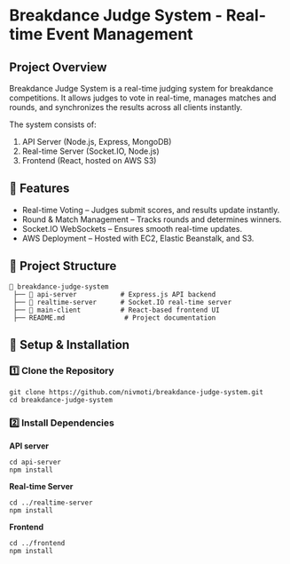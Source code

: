 # Breakdance Judge System - Real-time Event Management
## Project Overview
Breakdance Judge System is a real-time judging system for breakdance competitions. It allows judges to vote in real-time, manages matches and rounds, and synchronizes the results across all clients instantly.

The system consists of:

1. API Server (Node.js, Express, MongoDB)
2. Real-time Server (Socket.IO, Node.js)
3. Frontend (React, hosted on AWS S3)

## 🚀 Features
* Real-time Voting – Judges submit scores, and results update instantly.
* Round & Match Management – Tracks rounds and determines winners.
* Socket.IO WebSockets – Ensures smooth real-time updates.
* AWS Deployment – Hosted with EC2, Elastic Beanstalk, and S3.

## 📂 Project Structure
```
📁 breakdance-judge-system
 ├── 📁 api-server           # Express.js API backend
 ├── 📁 realtime-server      # Socket.IO real-time server
 ├── 📁 main-client          # React-based frontend UI
 ├── README.md               # Project documentation
```

## 🔧 Setup & Installation
### 1️⃣ Clone the Repository
```
git clone https://github.com/nivmoti/breakdance-judge-system.git
cd breakdance-judge-system
```
### 2️⃣ Install Dependencies
**API server**
```
cd api-server
npm install
```

**Real-time Server**
```
cd ../realtime-server
npm install
```

**Frontend**
```
cd ../frontend
npm install
```
